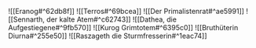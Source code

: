 ![[Eranog#^62db8f]]
![[Terros#^69bcea]]
![[Der Primalistenrat#^ae5991]]
![[Sennarth, der kalte Atem#^c62743]]
![[Dathea, die Aufgestiegene#^9fb570]]
![[Kurog Grimtotem#^6395c0]]
![[Bruthüterin Diurna#^255e50]]
![[Raszageth die Sturmfresserin#^1eac74]]

